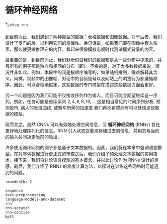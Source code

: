 # 循环神经网络
:label:`chap_rnn`

到目前为止，我们遇到了两种类型的数据：表格数据和图像数据。对于后者，我们设计了专门的层，以利用它们的规律性。换句话说，如果我们要在图像中嵌入像素，那么就更难推理它的内容，看起来很像模拟电视时代测试模式背景的内容。

最重要的是，到目前为止，我们默示假设我们的数据都是从一些分布中提取的，并且所有的例子都是独立和相同的分布（即）。不幸的是，对于大多数数据来说，情况并非如此。例如，本段中的词是按顺序编写的，如果随机排列，很难解释其含义。同样，视频中的图像帧、对话中的音频信号以及网站上的浏览行为都遵循顺序。因此，可以合理地假定，这些数据的专门模型在描述这些数据方面会更好。

另一个问题是因为我们可能不仅接收序列作为输入，而且可能会期望继续这一序列。例如，任务可能是继续系列 $2, 4, 6, 8, 10, \ldots$ 这是相当常见的时间序列分析, 预测股市, 病人的发烧曲线, 或赛车所需的加速度.我们再次希望拥有可以处理这些数据的模型。

简而言之，虽然 CNNs 可以有效地处理空间信息，但 **循环神经网络** (RNNs) 旨在更好地处理序列化的信息。RNN 引入状态变量来存储过去的信息，并用其与当前的输入共同决定当前的输出。

许多使用循环网络的例子都是基于文本数据的。因此，我们将在本章中强调语言模型。在对序列数据进行更正式的审查之后，我们介绍了预处理文本数据的实用技术。接下来，我们将讨论语言模型的基本概念，并以此讨论作为 RNNs 设计的灵感。最后，我们介绍了 RNNs 的梯度计算方法，以探讨在训练这些网络时可能遇到的问题。

```toc
:maxdepth: 2

sequence
text-preprocessing
language-models-and-dataset
rnn
rnn-scratch
rnn-concise
bptt
```
